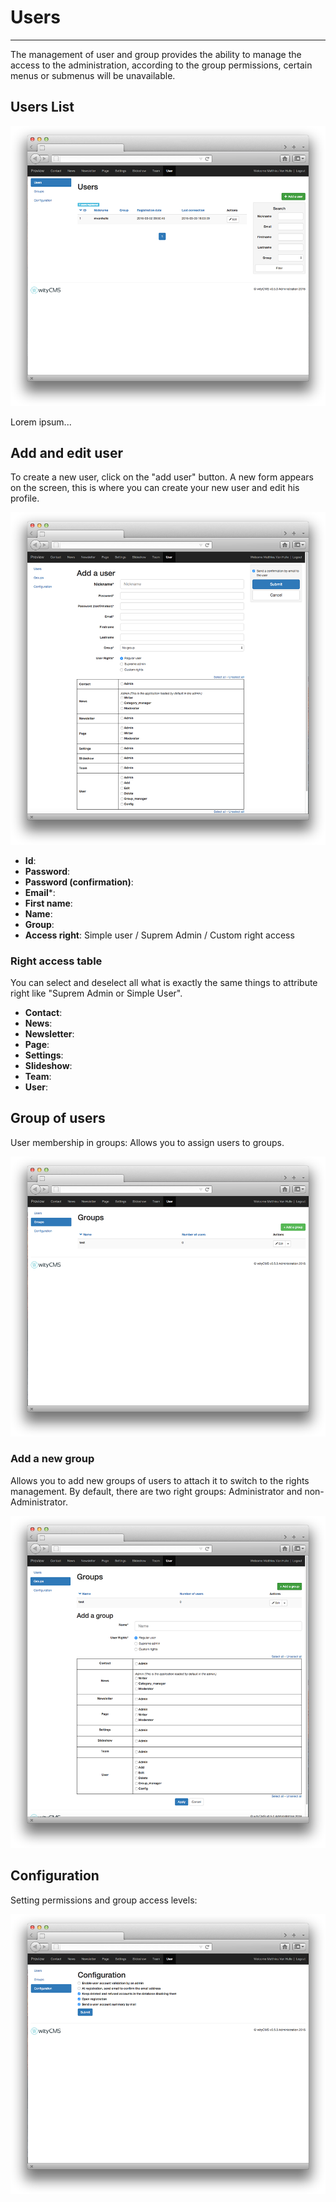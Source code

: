 # Users
---
The management of user and group provides the ability to manage the access to the administration, according to the group permissions, certain menus or submenus will be unavailable.

## Users List

![](user-01.png)

Lorem ipsum...

## Add and edit user

To create a new user, click on the "add user" button. A new form appears on the screen, this is where you can create your new user and edit his profile.

![](user-02.png)

*  **Id**: 
*  **Password**: 
*  **Password (confirmation)**:
*  **Email***:
*  **First name**:
*  **Name**:
*  **Group**:
*  **Access right**: Simple user / Suprem Admin / Custom right access

### Right access table

You can select and deselect all what is exactly the same things to attribute right like "Suprem Admin or Simple User".

* **Contact**:
* **News**:
* **Newsletter**:
* **Page**:
* **Settings**:
* **Slideshow**:
* **Team**:
* **User**:

## Group of users

User membership in groups: Allows you to assign users to groups.

![](user-03.png)

### Add a new group

Allows you to add new groups of users to attach it to switch to the rights management. By default, there are two right groups: Administrator and non-Administrator.

![](user-04.png)

## Configuration

Setting permissions and group access levels:

![](user-05.png)




